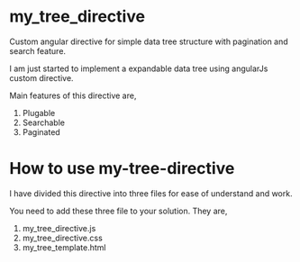 # my_tree_directive
Custom angular directive for simple data tree structure with pagination and search feature.

I am just started to implement a expandable data tree using angularJs custom directive.

Main features of this directive are, </n>
1. Plugable
2. Searchable
3. Paginated
 
# How to use my-tree-directive

I have divided this directive into three files for ease of understand and work.

You need to add these three file to your solution. They are,
1. my_tree_directive.js
2. my_tree_directive.css
3. my_tree_template.html

